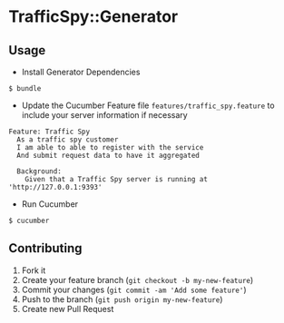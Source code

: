 # TrafficSpy::Generator

## Usage

* Install Generator Dependencies

```
$ bundle
```

* Update the Cucumber Feature file `features/traffic_spy.feature` to include your server information if necessary

```gherkin
Feature: Traffic Spy
  As a traffic spy customer
  I am able to able to register with the service
  And submit request data to have it aggregated

  Background:
    Given that a Traffic Spy server is running at 'http://127.0.0.1:9393'
```

* Run Cucumber

```
$ cucumber
```

## Contributing

1. Fork it
2. Create your feature branch (`git checkout -b my-new-feature`)
3. Commit your changes (`git commit -am 'Add some feature'`)
4. Push to the branch (`git push origin my-new-feature`)
5. Create new Pull Request
